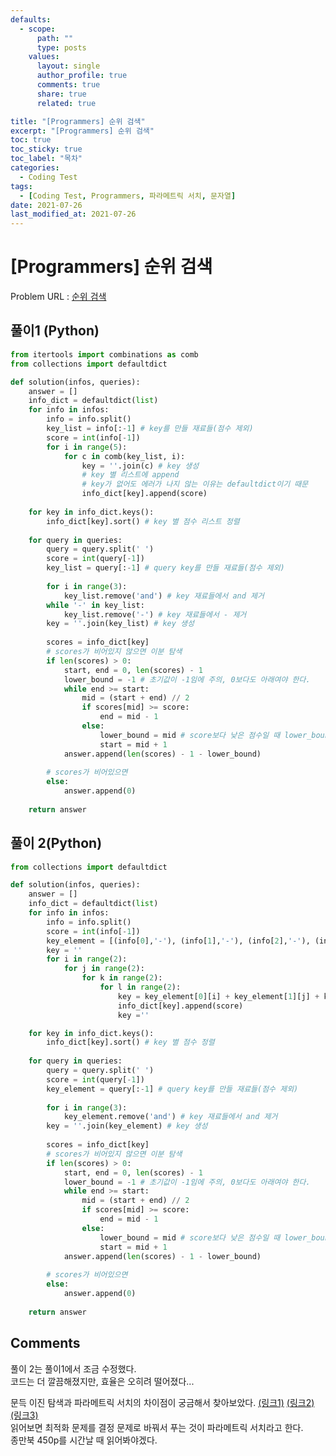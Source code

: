 ```yaml
---
defaults:
  - scope:
      path: ""
      type: posts
    values:
      layout: single
      author_profile: true
      comments: true
      share: true
      related: true

title: "[Programmers] 순위 검색"
excerpt: "[Programmers] 순위 검색"
toc: true
toc_sticky: true
toc_label: "목차"
categories:
  - Coding Test
tags:
  - [Coding Test, Programmers, 파라메트릭 서치, 문자열]
date: 2021-07-26
last_modified_at: 2021-07-26
---
```

# [Programmers] 순위 검색

Problem URL : [순위 검색](https://programmers.co.kr/learn/courses/30/lessons/72412?language=python3)

## 풀이1 (Python)

```python
from itertools import combinations as comb
from collections import defaultdict

def solution(infos, queries):
    answer = []
    info_dict = defaultdict(list)
    for info in infos:
        info = info.split()
        key_list = info[:-1] # key를 만들 재료들(점수 제외)
        score = int(info[-1])
        for i in range(5):
            for c in comb(key_list, i):
                key = ''.join(c) # key 생성
                # key 별 리스트에 append
                # key가 없어도 에러가 나지 않는 이유는 defaultdict이기 때문
                info_dict[key].append(score) 
                
    for key in info_dict.keys():
        info_dict[key].sort() # key 별 점수 리스트 정렬
        
    for query in queries:
        query = query.split(' ')
        score = int(query[-1])
        key_list = query[:-1] # query key를 만들 재료들(점수 제외)
        
        for i in range(3):
            key_list.remove('and') # key 재료들에서 and 제거
        while '-' in key_list:
            key_list.remove('-') # key 재료들에서 - 제거
        key = ''.join(key_list) # key 생성
        
        scores = info_dict[key]
        # scores가 비어있지 않으면 이분 탐색
        if len(scores) > 0:
            start, end = 0, len(scores) - 1
            lower_bound = -1 # 초기값이 -1임에 주의, 0보다도 아래여야 한다.
            while end >= start:
                mid = (start + end) // 2
                if scores[mid] >= score:
                    end = mid - 1
                else:
                    lower_bound = mid # score보다 낮은 점수일 때 lower_bound 갱신
                    start = mid + 1
            answer.append(len(scores) - 1 - lower_bound)
        
        # scores가 비어있으면
        else:
            answer.append(0)
            
    return answer
```

## 풀이 2(Python)

```python
from collections import defaultdict

def solution(infos, queries):
    answer = []
    info_dict = defaultdict(list)
    for info in infos:
        info = info.split()
        score = int(info[-1])
        key_element = [(info[0],'-'), (info[1],'-'), (info[2],'-'), (info[3],'-')] # key 재료들
        key = ''
        for i in range(2):
            for j in range(2): 
                for k in range(2):
                    for l in range(2):
                        key = key_element[0][i] + key_element[1][j] + key_element[2][k] + key_element[3][l]
                        info_dict[key].append(score)
                        key =''

    for key in info_dict.keys():
        info_dict[key].sort() # key 별 점수 정렬
        
    for query in queries:
        query = query.split(' ')
        score = int(query[-1])
        key_element = query[:-1] # query key를 만들 재료들(점수 제외)
        
        for i in range(3):
            key_element.remove('and') # key 재료들에서 and 제거
        key = ''.join(key_element) # key 생성
        
        scores = info_dict[key]
        # scores가 비어있지 않으면 이분 탐색
        if len(scores) > 0:
            start, end = 0, len(scores) - 1
            lower_bound = -1 # 초기값이 -1임에 주의, 0보다도 아래여야 한다.
            while end >= start:
                mid = (start + end) // 2
                if scores[mid] >= score:
                    end = mid - 1
                else:
                    lower_bound = mid # score보다 낮은 점수일 때 lower_bound 갱신
                    start = mid + 1
            answer.append(len(scores) - 1 - lower_bound)
        
        # scores가 비어있으면
        else:
            answer.append(0)
            
    return answer
```



## Comments

풀이 2는 풀이1에서 조금 수정했다.  
코드는 더 깔끔해졌지만, 효율은 오히려 떨어졌다...

문득 이진 탐색과 파라메트릭 서치의 차이점이 궁금해서 찾아보았다. [(링크1)](https://its2eg.tistory.com/entry/%EC%9D%B4%EC%A7%84%ED%83%90%EC%83%89Binary-Search%EC%99%80-%ED%8C%8C%EB%9D%BC%EB%A9%94%ED%8A%B8%EB%A6%AD-%EC%84%9C%EC%B9%98Parametric-Search) [(링크2)](https://nsgg.tistory.com/75) [(링크3)](https://heytech.tistory.com/m/97?category=453614)  
읽어보면 최적화 문제를 결정 문제로 바꿔서 푸는 것이 파라메트릭 서치라고 한다.  
종만북 450p를 시간날 때 읽어봐야겠다.
